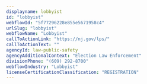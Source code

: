 ```yaml
---
displayname: lobbyist
id: "lobbyist"
webflowId: "5f77296228e855e5671958c4"
urlSlug: "lobbyist"
webflowName: "Lobbyist"
callToActionLink: "https://nj.gov/lps/"
callToActionText: ""
agencyId: law-public-safety
agencyAdditionalContext: "Election Law Enforcement"
divisionPhone: "(609) 292-8700"
webflowIndustry: "Lobbyist"
licenseCertificationClassification: "REGISTRATION"
---
```

